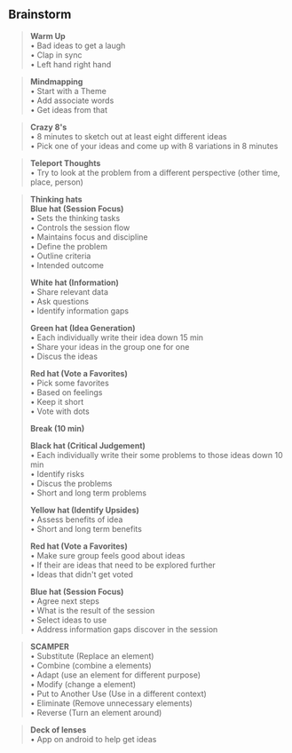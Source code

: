 <link rel="stylesheet" href="../style.css">

## Brainstorm

> **Warm Up**  
> • Bad ideas to get a laugh  
> • Clap in sync  
> • Left hand right hand  


> **Mindmapping**  
> • Start with a Theme  
> • Add associate words  
> • Get ideas from that  


> **Crazy 8's**  
> • 8 minutes to sketch out at least eight different ideas  
> • Pick one of your ideas and come up with 8 variations in 8 minutes  


> **Teleport Thoughts**  
> • Try to look at the problem from a different perspective (other time, place, person)


> **Thinking hats**  
> **Blue hat (Session Focus)**  
> • Sets the thinking tasks  
> • Controls the session flow  
> • Maintains focus and discipline  
> • Define the problem  
> • Outline criteria  
> • Intended outcome  
> 
> **White hat (Information)**  
> • Share relevant data  
> • Ask questions  
> • Identify information gaps  
> 
> **Green hat (Idea Generation)**  
> • Each individually write their idea down 15 min  
> • Share your ideas in the group one for one  
> • Discus the ideas  
> 
> **Red hat (Vote a Favorites)**  
> • Pick some favorites  
> • Based on feelings  
> • Keep it short  
> • Vote with dots  
> 
> **Break (10 min)**  
> 
> **Black hat (Critical Judgement)**  
> • Each individually write their some problems to those ideas down 10 min  
> • Identify risks  
> • Discus the problems  
> • Short and long term problems  
> 
> **Yellow hat (Identify Upsides)**  
> • Assess benefits of idea  
> • Short and long term benefits  
> 
> **Red hat (Vote a Favorites)**  
> • Make sure group feels good about ideas  
> • If their are ideas that need to be explored further  
> • Ideas that didn't get voted  
> 
> **Blue hat (Session Focus)**  
> • Agree next steps  
> • What is the result of the session  
> • Select ideas to use  
> • Address information gaps discover in the session  

> **SCAMPER**  
> • Substitute (Replace an element)  
> • Combine (combine a elements)  
> • Adapt (use an element for different purpose)  
> • Modify (change a element)  
> • Put to Another Use (Use in a different context)  
> • Eliminate (Remove unnecessary elements)  
> • Reverse (Turn an element around)  


> **Deck of lenses**  
> • App on android to help get ideas  
